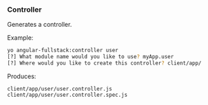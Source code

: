 ### Controller
Generates a controller.

Example:
```bash
yo angular-fullstack:controller user
[?] What module name would you like to use? myApp.user
[?] Where would you like to create this controller? client/app/
```

Produces:

    client/app/user/user.controller.js
    client/app/user/user.controller.spec.js

